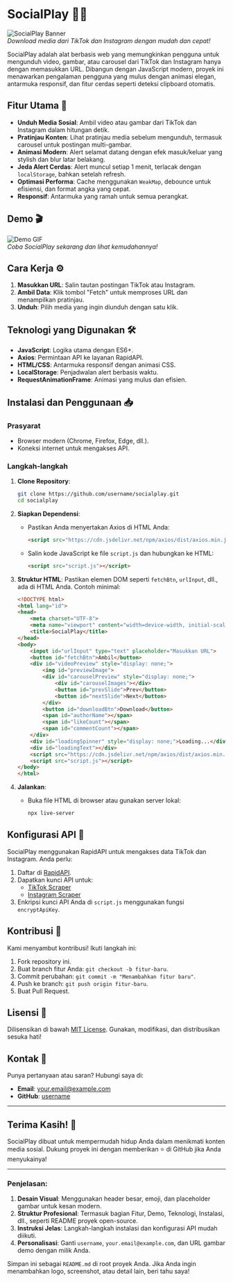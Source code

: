 
# SocialPlay 🎥✨

![SocialPlay Banner](https://via.placeholder.com/1200x300.png?text=SocialPlay+-+Download+Social+Media+Made+Easy)  
*Download media dari TikTok dan Instagram dengan mudah dan cepat!*

SocialPlay adalah alat berbasis web yang memungkinkan pengguna untuk mengunduh video, gambar, atau carousel dari TikTok dan Instagram hanya dengan memasukkan URL. Dibangun dengan JavaScript modern, proyek ini menawarkan pengalaman pengguna yang mulus dengan animasi elegan, antarmuka responsif, dan fitur cerdas seperti deteksi clipboard otomatis.

## Fitur Utama 🚀

- **Unduh Media Sosial**: Ambil video atau gambar dari TikTok dan Instagram dalam hitungan detik.
- **Pratinjau Konten**: Lihat pratinjau media sebelum mengunduh, termasuk carousel untuk postingan multi-gambar.
- **Animasi Modern**: Alert selamat datang dengan efek masuk/keluar yang stylish dan blur latar belakang.
- **Jeda Alert Cerdas**: Alert muncul setiap 1 menit, terlacak dengan `localStorage`, bahkan setelah refresh.
- **Optimasi Performa**: Cache menggunakan `WeakMap`, debounce untuk efisiensi, dan format angka yang cepat.
- **Responsif**: Antarmuka yang ramah untuk semua perangkat.

## Demo 🎬

![Demo GIF](https://via.placeholder.com/600x400.png?text=SocialPlay+Demo)  
*Coba SocialPlay sekarang dan lihat kemudahannya!*

## Cara Kerja ⚙️

1. **Masukkan URL**: Salin tautan postingan TikTok atau Instagram.
2. **Ambil Data**: Klik tombol "Fetch" untuk memproses URL dan menampilkan pratinjau.
3. **Unduh**: Pilih media yang ingin diunduh dengan satu klik.

## Teknologi yang Digunakan 🛠️

- **JavaScript**: Logika utama dengan ES6+.
- **Axios**: Permintaan API ke layanan RapidAPI.
- **HTML/CSS**: Antarmuka responsif dengan animasi CSS.
- **LocalStorage**: Penjadwalan alert berbasis waktu.
- **RequestAnimationFrame**: Animasi yang mulus dan efisien.

## Instalasi dan Penggunaan 📥

### Prasyarat
- Browser modern (Chrome, Firefox, Edge, dll.).
- Koneksi internet untuk mengakses API.

### Langkah-langkah
1. **Clone Repository**:
   ```bash
   git clone https://github.com/username/socialplay.git
   cd socialplay
   ```
2. **Siapkan Dependensi**:
   - Pastikan Anda menyertakan Axios di HTML Anda:
     ```html
     <script src="https://cdn.jsdelivr.net/npm/axios/dist/axios.min.js"></script>
     ```
   - Salin kode JavaScript ke file `script.js` dan hubungkan ke HTML:
     ```html
     <script src="script.js"></script>
     ```

3. **Struktur HTML**:
   Pastikan elemen DOM seperti `fetchBtn`, `urlInput`, dll., ada di HTML Anda. Contoh minimal:
   ```html
   <!DOCTYPE html>
   <html lang="id">
   <head>
       <meta charset="UTF-8">
       <meta name="viewport" content="width=device-width, initial-scale=1.0">
       <title>SocialPlay</title>
   </head>
   <body>
       <input id="urlInput" type="text" placeholder="Masukkan URL">
       <button id="fetchBtn">Ambil</button>
       <div id="videoPreview" style="display: none;">
           <img id="previewImage">
           <div id="carouselPreview" style="display: none;">
               <div id="carouselImages"></div>
               <button id="prevSlide">Prev</button>
               <button id="nextSlide">Next</button>
           </div>
           <button id="downloadBtn">Download</button>
           <span id="authorName"></span>
           <span id="likeCount"></span>
           <span id="commentCount"></span>
       </div>
       <div id="loadingSpinner" style="display: none;">Loading...</div>
       <div id="loadingText"></div>
       <script src="https://cdn.jsdelivr.net/npm/axios/dist/axios.min.js"></script>
       <script src="script.js"></script>
   </body>
   </html>
   ```

4. **Jalankan**:
   - Buka file HTML di browser atau gunakan server lokal:
     ```bash
     npx live-server
     ```

## Konfigurasi API 🔑

SocialPlay menggunakan RapidAPI untuk mengakses data TikTok dan Instagram. Anda perlu:
1. Daftar di [RapidAPI](https://rapidapi.com/).
2. Dapatkan kunci API untuk:
   - [TikTok Scraper](https://rapidapi.com/Glavier/api/tiktok-scraper7)
   - [Instagram Scraper](https://rapidapi.com/Glavier/api/instagram-scraper-api2)
3. Enkripsi kunci API Anda di `script.js` menggunakan fungsi `encryptApiKey`.

## Kontribusi 🤝

Kami menyambut kontribusi! Ikuti langkah ini:
1. Fork repository ini.
2. Buat branch fitur Anda: `git checkout -b fitur-baru`.
3. Commit perubahan: `git commit -m "Menambahkan fitur baru"`.
4. Push ke branch: `git push origin fitur-baru`.
5. Buat Pull Request.

## Lisensi 📜

Dilisensikan di bawah [MIT License](LICENSE). Gunakan, modifikasi, dan distribusikan sesuka hati!

## Kontak 📧

Punya pertanyaan atau saran? Hubungi saya di:
- **Email**: your.email@example.com
- **GitHub**: [username](https://github.com/username)

---

## Terima Kasih! 🙌

SocialPlay dibuat untuk mempermudah hidup Anda dalam menikmati konten media sosial. Dukung proyek ini dengan memberikan ⭐ di GitHub jika Anda menyukainya!

---

### Penjelasan:
1. **Desain Visual**: Menggunakan header besar, emoji, dan placeholder gambar untuk kesan modern.
2. **Struktur Profesional**: Termasuk bagian Fitur, Demo, Teknologi, Instalasi, dll., seperti README proyek open-source.
3. **Instruksi Jelas**: Langkah-langkah instalasi dan konfigurasi API mudah diikuti.
4. **Personalisasi**: Ganti `username`, `your.email@example.com`, dan URL gambar demo dengan milik Anda.

Simpan ini sebagai `README.md` di root proyek Anda. Jika Anda ingin menambahkan logo, screenshot, atau detail lain, beri tahu saya!